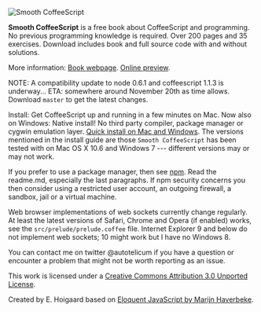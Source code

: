 ![Smooth CoffeeScript](https://github.com/autotelicum/Smooth-CoffeeScript/raw/master/img/WebHeader.png)

**Smooth CoffeeScript** is a free book about CoffeeScript and programming. No previous programming knowledge is required. Over 200 pages and 35 exercises. Download includes book and full source code with and without solutions.

More information:
[Book webpage](http://autotelicum.github.com/Smooth-CoffeeScript/).
[Online preview](http://issuu.com/autotelicum/docs/smooth_coffeescript).

NOTE: A compatibility update to node 0.6.1 and coffeescript 1.1.3 is underway... ETA: somewhere around November 20th as time allows. Download `master` to get the latest changes.

Install: Get CoffeeScript up and running in a few minutes on Mac. Now also on Windows: Native install! No third party compiler, package manager or cygwin emulation layer. [Quick install on Mac and Windows](http://autotelicum.github.com/Smooth-CoffeeScript/install/install-notes.html). The versions mentioned in the install guide are those `Smooth CoffeeScript` has been tested with on Mac OS X 10.6 and Windows 7 --- different versions may or may not work.

If you prefer to use a package manager, then see [npm](https://github.com/isaacs/npm). Read the readme.md, especially the last paragraphs. If npm security concerns you then consider using a restricted user account, an outgoing firewall, a sandbox, jail or a virtual machine.

Web browser implementations of web sockets currently change regularly. At least the latest versions of Safari, Chrome and Opera (if enabled) works, see the `src/prelude/prelude.coffee` file. Internet Explorer 9 and below do not implement web sockets; 10 might work but I have no Windows 8.

You can contact me on twitter @autotelicum if you have a question or encounter a problem that might not be worth reporting as an issue.

This work is licensed under a [Creative Commons Attribution 3.0 Unported License](http://creativecommons.org/licenses/by/3.0/).

Created by E. Hoigaard based on [Eloquent JavaScript by Marijn Haverbeke](http://eloquentjavascript.net/).
